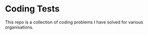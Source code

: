 # Coding Tests

This repo is a collection of coding problems I have solved for various organisations.
